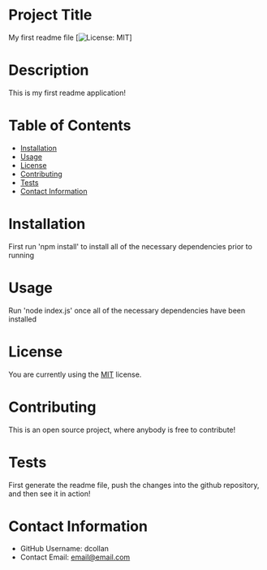 
# Project Title
My first readme file
[![License: MIT](https://img.shields.io/badge/License-MIT-yellow.svg)]
  
# Description
This is my first readme application!
  
# Table of Contents 
* [Installation](#-Installation)
* [Usage](#-Usage)
* [License](#-License)
* [Contributing](#-Contributing)
* [Tests](#-Tests)
* [Contact Information](#-Contact-Information)
  
# Installation
First run 'npm install' to install all of the necessary dependencies prior to running
  
# Usage
Run 'node index.js' once all of the necessary dependencies have been installed
  

# License
You are currently using the [MIT](https://opensource.org/licenses/MIT) license.
    
  
# Contributing 
This is an open source project, where anybody is free to contribute!
  
# Tests
First generate the readme file, push the changes into the github repository, and then see it in action!
  
# Contact Information 
* GitHub Username: dcollan
* Contact Email: email@email.com
  